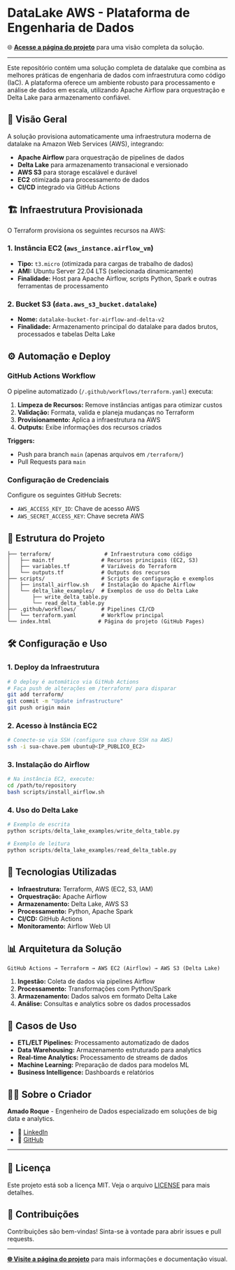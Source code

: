 # DataLake AWS - Plataforma de Engenharia de Dados

🌐 **[Acesse a página do projeto](https://zehroque21.github.io/datalake/)** para uma visão completa da solução.

---

Este repositório contém uma solução completa de datalake que combina as melhores práticas de engenharia de dados com infraestrutura como código (IaC). A plataforma oferece um ambiente robusto para processamento e análise de dados em escala, utilizando Apache Airflow para orquestração e Delta Lake para armazenamento confiável.

## 🚀 Visão Geral

A solução provisiona automaticamente uma infraestrutura moderna de datalake na Amazon Web Services (AWS), integrando:

- **Apache Airflow** para orquestração de pipelines de dados
- **Delta Lake** para armazenamento transacional e versionado
- **AWS S3** para storage escalável e durável
- **EC2** otimizada para processamento de dados
- **CI/CD** integrado via GitHub Actions

## 🏗️ Infraestrutura Provisionada

O Terraform provisiona os seguintes recursos na AWS:

### 1. Instância EC2 (`aws_instance.airflow_vm`)
- **Tipo:** `t3.micro` (otimizada para cargas de trabalho de dados)
- **AMI:** Ubuntu Server 22.04 LTS (selecionada dinamicamente)
- **Finalidade:** Host para Apache Airflow, scripts Python, Spark e outras ferramentas de processamento

### 2. Bucket S3 (`data.aws_s3_bucket.datalake`)
- **Nome:** `datalake-bucket-for-airflow-and-delta-v2`
- **Finalidade:** Armazenamento principal do datalake para dados brutos, processados e tabelas Delta Lake

## ⚙️ Automação e Deploy

### GitHub Actions Workflow

O pipeline automatizado (`/.github/workflows/terraform.yaml`) executa:

1. **Limpeza de Recursos:** Remove instâncias antigas para otimizar custos
2. **Validação:** Formata, valida e planeja mudanças no Terraform
3. **Provisionamento:** Aplica a infraestrutura na AWS
4. **Outputs:** Exibe informações dos recursos criados

**Triggers:**
- Push para branch `main` (apenas arquivos em `/terraform/`)
- Pull Requests para `main`

### Configuração de Credenciais

Configure os seguintes GitHub Secrets:
- `AWS_ACCESS_KEY_ID`: Chave de acesso AWS
- `AWS_SECRET_ACCESS_KEY`: Chave secreta AWS

## 📁 Estrutura do Projeto

```
├── terraform/                 # Infraestrutura como código
│   ├── main.tf               # Recursos principais (EC2, S3)
│   ├── variables.tf          # Variáveis do Terraform
│   └── outputs.tf            # Outputs dos recursos
├── scripts/                  # Scripts de configuração e exemplos
│   ├── install_airflow.sh    # Instalação do Apache Airflow
│   └── delta_lake_examples/  # Exemplos de uso do Delta Lake
│       ├── write_delta_table.py
│       └── read_delta_table.py
├── .github/workflows/        # Pipelines CI/CD
│   └── terraform.yaml        # Workflow principal
└── index.html               # Página do projeto (GitHub Pages)
```

## 🛠️ Configuração e Uso

### 1. Deploy da Infraestrutura
```bash
# O deploy é automático via GitHub Actions
# Faça push de alterações em /terraform/ para disparar
git add terraform/
git commit -m "Update infrastructure"
git push origin main
```

### 2. Acesso à Instância EC2
```bash
# Conecte-se via SSH (configure sua chave SSH na AWS)
ssh -i sua-chave.pem ubuntu@<IP_PUBLICO_EC2>
```

### 3. Instalação do Airflow
```bash
# Na instância EC2, execute:
cd /path/to/repository
bash scripts/install_airflow.sh
```

### 4. Uso do Delta Lake
```python
# Exemplo de escrita
python scripts/delta_lake_examples/write_delta_table.py

# Exemplo de leitura
python scripts/delta_lake_examples/read_delta_table.py
```

## 🔧 Tecnologias Utilizadas

- **Infraestrutura:** Terraform, AWS (EC2, S3, IAM)
- **Orquestração:** Apache Airflow
- **Armazenamento:** Delta Lake, AWS S3
- **Processamento:** Python, Apache Spark
- **CI/CD:** GitHub Actions
- **Monitoramento:** Airflow Web UI

## 📊 Arquitetura da Solução

```
GitHub Actions → Terraform → AWS EC2 (Airflow) → AWS S3 (Delta Lake)
```

1. **Ingestão:** Coleta de dados via pipelines Airflow
2. **Processamento:** Transformações com Python/Spark
3. **Armazenamento:** Dados salvos em formato Delta Lake
4. **Análise:** Consultas e analytics sobre os dados processados

## 🎯 Casos de Uso

- **ETL/ELT Pipelines:** Processamento automatizado de dados
- **Data Warehousing:** Armazenamento estruturado para analytics
- **Real-time Analytics:** Processamento de streams de dados
- **Machine Learning:** Preparação de dados para modelos ML
- **Business Intelligence:** Dashboards e relatórios

## 👨‍💻 Sobre o Criador

**Amado Roque** - Engenheiro de Dados especializado em soluções de big data e analytics.

- 🔗 [LinkedIn](https://www.linkedin.com/in/amado-roque/)
- 🐙 [GitHub](https://github.com/zehroque21)

---

## 📄 Licença

Este projeto está sob a licença MIT. Veja o arquivo [LICENSE](LICENSE) para mais detalhes.

## 🤝 Contribuições

Contribuições são bem-vindas! Sinta-se à vontade para abrir issues e pull requests.

---

**[🌐 Visite a página do projeto](https://zehroque21.github.io/datalake/)** para mais informações e documentação visual.

